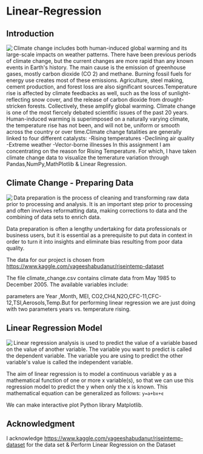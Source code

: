 # Linear-Regression

## Introduction
<img align='left' src="https://media0.giphy.com/media/l0HlMURBbyUqF0XQI/giphy.gif"  >

Climate change includes both human-induced global warming and its large-scale impacts on weather patterns. There have been previous periods of climate change, but the current changes are more rapid than any known events in Earth's history. The main cause is the emission of greenhouse gases, mostly carbon dioxide (CO
2) and methane. Burning fossil fuels for energy use creates most of these emissions. Agriculture, steel making, cement production, and forest loss are also significant sources.Temperature rise is affected by climate feedbacks as well, such as the loss of sunlight-reflecting snow cover, and the release of carbon dioxide from drought-stricken forests. Collectively, these amplify global warming.
Climate change is one of the most fiercely debated scientific issues of the past 20 years. Human-induced warming is superimposed on a naturally varying climate, the temperature rise has not been, and will not be, uniform or smooth across the country or over time.Climate change fatalities are generally linked to four different catalysts:
-Rising temperatures
-Declining air quality
-Extreme weather
-Vector-borne illnesses
In this assignment I am concentrating on the reason for Rising Temperature. For which, I have taken climate change data to visualize the temerature variation through Pandas,NumPy,MathPlotlib & Linear Regression.


## Climate Change - Preparing Data
<img align='left' src="https://www.itbusinessedge.com/wp-content/uploads/2021/03/DatawatchPreparingAnalyticData01.jpg"  >
Data preparation is the process of cleaning and transforming raw data prior to processing and analysis. It is an important step prior to processing and often involves reformatting data, making corrections to data and the combining of data sets to enrich data.

Data preparation is often a lengthy undertaking for data professionals or business users, but it is essential as a prerequisite to put data in context in order to turn it into insights and eliminate bias resulting from poor data quality.

The data for our project is chosen from https://www.kaggle.com/vageeshabudanur/riseintemp-dataset

The file climate_change.csv contains climate data from May 1985 to December 2005. The available variables include:

parameters are Year ,Month, MEI, CO2,CH4,N2O,CFC-11,CFC-12,TSI,Aerosols,Temp.But for performing linear regression we are just doing with two parameters years vs. temperature rising.

## Linear Regression Model
<img align='left' src="http://www.sthda.com/english/sthda-upload/images/machine-learning-essentials/linear-regression.png"  >
Linear regression analysis is used to predict the value of a variable based on the value of another variable. The variable you want to predict is called the dependent variable. The variable you are using to predict the other variable's value is called the independent variable.

The aim of linear regression is to model a continuous variable y as a mathematical function of one or more x variable(s), so that we can use this regression model to predict the y when only the x is known. This mathematical equation can be generalized as follows:
```y=a+bx+ϵ```

We can make interactive plot Python library Matplotlib.

## Acknowledgment

I acknowledge https://www.kaggle.com/vageeshabudanur/riseintemp-dataset for the data set & Perform Linear Regression on the Dataset
